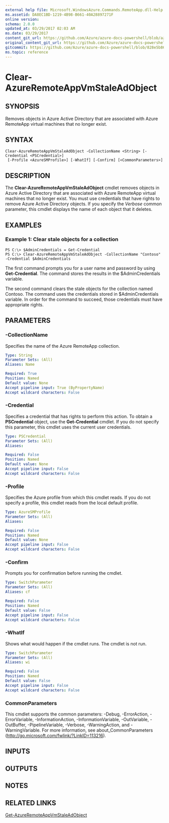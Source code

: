 ```yaml
---
external help file: Microsoft.WindowsAzure.Commands.RemoteApp.dll-Help.xml
ms.assetid: DA8EC1BD-1219-4B98-B661-40A28897271F
online version:
schema: 2.0.0
updated_at: 03/29/2017 02:03 AM
ms.date: 03/29/2017
content_git_url: https://github.com/Azure/azure-docs-powershell/blob/azurestack/azureps-cmdlets-docs/ServiceManagement/Azure/v3.7.0/Clear-AzureRemoteAppVmStaleAdObject.md
original_content_git_url: https://github.com/Azure/azure-docs-powershell/blob/azurestack/azureps-cmdlets-docs/ServiceManagement/Azure/v3.7.0/Clear-AzureRemoteAppVmStaleAdObject.md
gitcommit: https://github.com/Azure/azure-docs-powershell/blob/828e5b8648af6bdf3119ffe0cd409647f00de183
ms.topic: reference
---
```


# Clear-AzureRemoteAppVmStaleAdObject

## SYNOPSIS
Removes objects in Azure Active Directory that are associated with Azure RemoteApp virtual machines that no longer exist.

## SYNTAX

```
Clear-AzureRemoteAppVmStaleAdObject -CollectionName <String> [-Credential <PSCredential>]
 [-Profile <AzureSMProfile>] [-WhatIf] [-Confirm] [<CommonParameters>]
```

## DESCRIPTION
The **Clear-AzureRemoteAppVmStaleAdObject** cmdlet removes objects in Azure Active Directory that are associated with Azure RemoteApp virtual machines that no longer exist.
You must use credentials that have rights to remove Azure Active Directory objects.
If you specify the *Verbose* common parameter, this cmdlet displays the name of each object that it deletes.

## EXAMPLES

### Example 1: Clear stale objects for a collection
```
PS C:\> $AdminCredentials = Get-Credential
PS C:\> Clear-AzureRemoteAppVmStaleAdObject -CollectionName "Contoso" -Credential $AdminCredentials
```

The first command prompts you for a user name and password by using **Get-Credential**.
The command stores the results in the $AdminCredentials variable.

The second command clears the stale objects for the collection named Contoso.
The command uses the credentials stored in $AdminCredentials variable.
In order for the command to succeed, those credentials must have appropriate rights.

## PARAMETERS

### -CollectionName
Specifies the name of the Azure RemoteApp collection.

```yaml
Type: String
Parameter Sets: (All)
Aliases: Name

Required: True
Position: Named
Default value: None
Accept pipeline input: True (ByPropertyName)
Accept wildcard characters: False
```

### -Credential
Specifies a credential that has rights to perform this action.
To obtain a **PSCredential** object, use the **Get-Credential** cmdlet.
If you do not specify this parameter, this cmdlet uses the current user credentials.

```yaml
Type: PSCredential
Parameter Sets: (All)
Aliases: 

Required: False
Position: Named
Default value: None
Accept pipeline input: False
Accept wildcard characters: False
```

### -Profile
Specifies the Azure profile from which this cmdlet reads.
If you do not specify a profile, this cmdlet reads from the local default profile.

```yaml
Type: AzureSMProfile
Parameter Sets: (All)
Aliases: 

Required: False
Position: Named
Default value: None
Accept pipeline input: False
Accept wildcard characters: False
```

### -Confirm
Prompts you for confirmation before running the cmdlet.

```yaml
Type: SwitchParameter
Parameter Sets: (All)
Aliases: cf

Required: False
Position: Named
Default value: False
Accept pipeline input: False
Accept wildcard characters: False
```

### -WhatIf
Shows what would happen if the cmdlet runs.
The cmdlet is not run.

```yaml
Type: SwitchParameter
Parameter Sets: (All)
Aliases: wi

Required: False
Position: Named
Default value: False
Accept pipeline input: False
Accept wildcard characters: False
```

### CommonParameters
This cmdlet supports the common parameters: -Debug, -ErrorAction, -ErrorVariable, -InformationAction, -InformationVariable, -OutVariable, -OutBuffer, -PipelineVariable, -Verbose, -WarningAction, and -WarningVariable. For more information, see about_CommonParameters (http://go.microsoft.com/fwlink/?LinkID=113216).

## INPUTS

## OUTPUTS

## NOTES

## RELATED LINKS

[Get-AzureRemoteAppVmStaleAdObject](./Get-AzureRemoteAppVmStaleAdObject.md)


